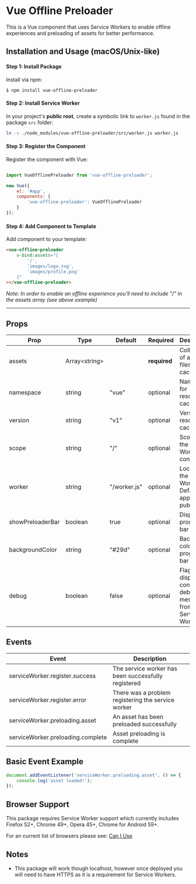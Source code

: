 # Vue Offline Preloader

This is a Vue component that uses Service Workers to enable offline experiences and preloading of assets for better performance. 

## Installation and Usage (macOS/Unix-like)

#### Step 1: Install Package

Install via npm:

```
$ npm install vue-offline-preloader
```

#### Step 2: Install Service Worker

In your project's **public root**, create a symbolic link to `worker.js` found in the package `src` folder:

```bash
ln -s ./node_modules/vue-offline-preloader/src/worker.js worker.js
```

#### Step 3: Register the Component

Register the component with Vue:

```javascript

import VueOfflinePreloader from 'vue-offline-preloader';

new Vue({
    el: '#app',
    components: {
        'vue-offline-preloader': VueOfflinePreloader
    }
});
```

#### Step 4: Add Component to Template

Add component to your template:

```html
<vue-offline-preloader 
    v-bind:assets="[
        '/',
        'images/logo.svg',
        'images/profile.png'
    ]"
></vue-offline-preloader>
```
_Note: In order to enable an offline experience you'll need to include "/" in the assets array (see above example)_

---

## Props

| Prop             | Type                  | Default      | Required     | Description  |
| ---------------- |-----------------------| -------------|--------------|--------------|
| assets           | Array&lt;string&gt;   |              | **required** | Collection of asset files to be cached |
| namespace        | string                | "vue"        | optional     | Namespace for resource cache |
| version          | string                | "v1"         | optional     | Version of resource cache |
| scope            | string                | "/"          | optional     | Scope of the Sevice Worker's control |
| worker           | string                | "/worker.js" | optional     | Location of the Service Worker file. Defaults to app's public root |
| showPreloaderBar | boolean               | true         | optional     | Display progress bar |
| backgroundColor  | string                | "#29d"       | optional     | Background colour of progress bar |
| debug            | boolean               | false        | optional     | Flag to display console.log debugging messages from Service Worker |

## Events

| Event                              | Description  |
| -----------------------------------|--------------|
| serviceWorker.register.success     | The service worker has been successfully registered  |
| serviceWorker.register.error       | There was a problem registering the service worker  |
| serviceWorker.preloading.asset     | An asset has been preloaded successfully  |
| serviceWorker.preloading.complete  | Asset preloading is complete  |


## Basic Event Example

```javascript
document.addEventListener('serviceWorker.preloading.asset', () => {
    console.log('asset loaded!');
});
```
<!-- 
## Tests

```bash
npm test
```

```bash
npm test -- --verbose
``` -->

## Browser Support

This package requires Service Worker support which currently includes Firefox 52+, Chrome 49+, Opera 45+, Chrome for Android 59+.

For an current list of browsers please see: [Can I Use](http://caniuse.com/#feat=serviceworkers)

## Notes

- This package will work though localhost, however once deployed you will need to have HTTPS as it is a requirement for Service Workers.
